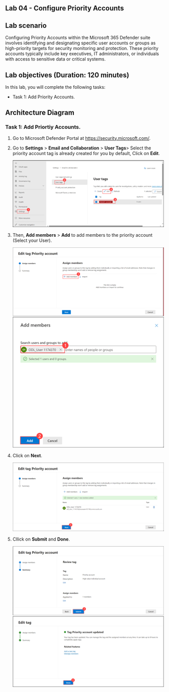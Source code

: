 ## Lab 04 - Configure Priority Accounts

## Lab scenario

Configuring Priority Accounts within the Microsoft 365 Defender suite involves identifying and designating specific user accounts or groups as high-priority targets for security monitoring and protection. These priority accounts typically include key executives, IT administrators, or individuals with access to sensitive data or critical systems.

## Lab objectives (Duration: 120 minutes)

In this lab, you will complete the following tasks:
- Task 1: Add Priority Accounts.

## Architecture Diagram

### Task 1: Add Priortiy Accounts. 

1. Go to Microsoft Defender Portal at https://security.microsoft.com/.

1. Go to **Settings** > **Email and Collaboration** > **User Tags**> Select the  priority account tag is already created for you by default, Click on **Edit**.

   ![Picture 1](../Media/image_3.png)

1. Then, **Add members** > **Add** to add members to the priority account (Select your User).

   ![Picture 1](../Media/image_4.png)
   ![Picture 1](../Media/image_5.png)   

1. Click on **Next**.

   ![Picture 1](../Media/image_6.png)

1. Cllick on **Submit** and **Done**.

   ![Picture 1](../Media/image_7.png)
   ![Picture 1](../Media/image_8.png)   
   



